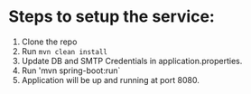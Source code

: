 # Steps to setup the service:

1) Clone the repo
2) Run `mvn clean install`
3) Update DB and SMTP Credentials in application.properties.
4) Run 'mvn spring-boot:run`
5) Application will be up and running at port 8080.
